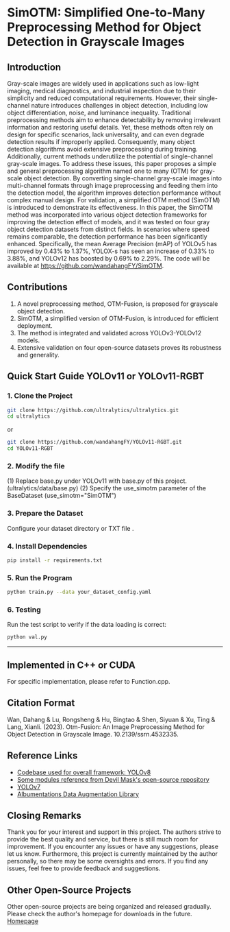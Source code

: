 # SimOTM: Simplified One-to-Many Preprocessing Method for Object Detection in Grayscale Images

## Introduction
Gray-scale images are widely used in applications such as low-light imaging, medical diagnostics, and industrial inspection due to their simplicity and reduced computational requirements. However, their single-channel nature introduces challenges in object detection, including low object differentiation, noise, and luminance inequality. Traditional preprocessing methods aim to enhance detectability by removing irrelevant information and restoring useful details. Yet, these methods often rely on design for specific scenarios, lack universality, and can even degrade detection results if improperly applied. Consequently, many object detection algorithms avoid extensive preprocessing during training. Additionally, current methods underutilize the potential of single-channel gray-scale images. To address these issues, this paper proposes a simple and general preprocessing algorithm named one to many (OTM) for gray-scale object detection. By converting single-channel gray-scale images into multi-channel formats through image preprocessing and feeding them into the detection model, the algorithm improves detection performance without complex manual design. For validation, a simplified OTM method (SimOTM) is introduced to demonstrate its effectiveness. In this paper, the SimOTM method was incorporated into various object detection frameworks for improving the detection effect of models, and it was tested on four gray object detection datasets from distinct fields. In scenarios where speed remains comparable, the detection performance has been significantly enhanced. Specifically, the mean Average Precision (mAP) of YOLOv5 has improved by 0.43% to 1.37%, YOLOX-s has seen an increase of 0.33% to 3.88%, and YOLOv12 has boosted by 0.69% to 2.29%. The code will be available at https://github.com/wandahangFY/SimOTM.

## Contributions
1)	A novel preprocessing method, OTM-Fusion, is proposed for grayscale object detection.
2)	SimOTM, a simplified version of OTM-Fusion, is introduced for efficient deployment.
3)	The method is integrated and validated across YOLOv3-YOLOv12 models.
4)	Extensive validation on four open-source datasets proves its robustness and generality.


## Quick Start Guide YOLOv11 or YOLOv11-RGBT

### 1. Clone the Project

```bash
git clone https://github.com/ultralytics/ultralytics.git 
cd ultralytics
```

or

```bash
git clone https://github.com/wandahangFY/YOLOv11-RGBT.git 
cd YOLOv11-RGBT
```

### 2. Modify the file
(1) Replace base.py under YOLOv11 with base.py of this project. (ultralytics/data/base.py)
(2) Specify the use_simotm parameter of the BaseDataset  (use_simotm="SimOTM")

### 3. Prepare the Dataset
Configure your dataset directory or TXT file .

### 4. Install Dependencies
```bash
pip install -r requirements.txt
```

### 5. Run the Program
```bash
python train.py --data your_dataset_config.yaml
```

### 6. Testing
Run the test script to verify if the data loading is correct:
```bash
python val.py
```

---


## Implemented in  C++ or CUDA
For specific implementation, please refer to Function.cpp. 



## Citation Format
Wan, Dahang & Lu, Rongsheng & Hu, Bingtao & Shen, Siyuan & Xu, Ting & Lang, Xianli. (2023). Otm-Fusion: An Image Preprocessing Method for Object Detection in Grayscale Image. 10.2139/ssrn.4532335. 


## Reference Links
- [Codebase used for overall framework: YOLOv8](https://github.com/ultralytics/ultralytics)
- [Some modules reference from Devil Mask's open-source repository](https://github.com/z1069614715/objectdetection_script)
- [YOLOv7](https://github.com/WongKinYiu/yolov7)
- [Albumentations Data Augmentation Library](https://github.com/albumentations-team/albumentations)


## Closing Remarks
Thank you for your interest and support in this project. The authors strive to provide the best quality and service, but there is still much room for improvement. If you encounter any issues or have any suggestions, please let us know.
Furthermore, this project is currently maintained by the author personally, so there may be some oversights and errors. If you find any issues, feel free to provide feedback and suggestions.

## Other Open-Source Projects
Other open-source projects are being organized and released gradually. Please check the author's homepage for downloads in the future.
[Homepage](https://github.com/wandahangFY)

